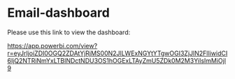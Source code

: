 # Email-dashboard

Please use this link to view the dashboard:

https://app.powerbi.com/view?r=eyJrIjoiZDI0OGQ2ZDAtYjRjMS00N2JlLWExNGYtYTgwOGI3ZjJlN2FlIiwidCI6IjQ2NTRiNmYxLTBlNDctNDU3OS1hOGExLTAyZmU5ZDk0M2M3YiIsImMiOjl9 
